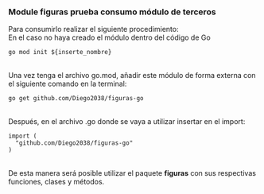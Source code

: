 ### Module figuras prueba consumo módulo de terceros
Para consumirlo realizar el siguiente procedimiento:<br/>
En el caso no haya creado el módulo dentro del código de Go

```
go mod init ${inserte_nombre}
```

<br>
Una vez tenga el archivo go.mod, añadir este módulo de forma externa con el siguiente comando en la terminal:<br>

```
go get github.com/Diego2038/figuras-go
```
<br>
Después, en el archivo .go donde se vaya a utilizar insertar en el import: <br>

```
import (
  "github.com/Diego2038/figuras-go"
)
```
<br>
De esta manera será posible utilizar el paquete <b>figuras</b> con sus respectivas funciones, clases y métodos.